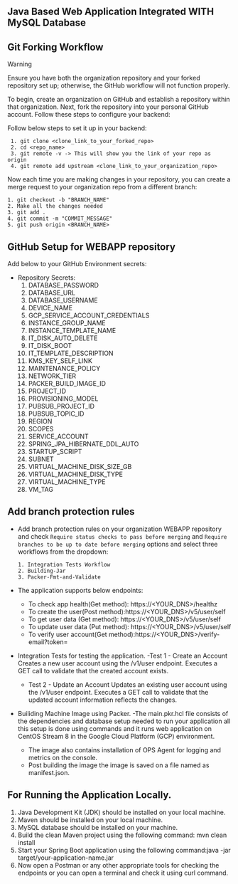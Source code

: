 ## Java Based Web Application Integrated WITH MySQL Database

## Git Forking Workflow
> [!WARNING]
> Ensure you have both the organization repository and your forked repository set up; otherwise, the GitHub workflow will not function properly.

To begin, create an organization on GitHub and establish a repository within that organization. Next, fork the repository into your personal GitHub account. Follow these steps to configure your backend:

Follow below steps to set it up in your backend:

     1. git clone <clone_link_to_your_forked_repo>
     2. cd <repo_name>
     3. git remote -v -> This will show you the link of your repo as origin
     4. git remote add upstream <clone_link_to_your_organization_repo>

Now each time you are making changes in your repository, you can create a merge request to your organization repo from a different branch:

    1. git checkout -b "BRANCH_NAME"
    2. Make all the changes needed
    3. git add .
    4. git commit -m "COMMIT_MESSAGE"
    5. git push origin <BRANCH_NAME>


## GitHub Setup for WEBAPP repository
Add below to your GitHub Environment secrets:

- Repository Secrets:
  1. DATABASE_PASSWORD
  2. DATABASE_URL
  3. DATABASE_USERNAME
  4. DEVICE_NAME
  5. GCP_SERVICE_ACCOUNT_CREDENTIALS
  6. INSTANCE_GROUP_NAME
  7. INSTANCE_TEMPLATE_NAME
  8. IT_DISK_AUTO_DELETE
  9. IT_DISK_BOOT
  10. IT_TEMPLATE_DESCRIPTION
  11. KMS_KEY_SELF_LINK
  12. MAINTENANCE_POLICY
  13. NETWORK_TIER
  14. PACKER_BUILD_IMAGE_ID
  15. PROJECT_ID
  16. PROVISIONING_MODEL
  17. PUBSUB_PROJECT_ID
  18. PUBSUB_TOPIC_ID
  19. REGION
  20. SCOPES
  21. SERVICE_ACCOUNT
  22. SPRING_JPA_HIBERNATE_DDL_AUTO
  23. STARTUP_SCRIPT
  24. SUBNET
  25. VIRTUAL_MACHINE_DISK_SIZE_GB
  26. VIRTUAL_MACHINE_DISK_TYPE
  27. VIRTUAL_MACHINE_TYPE
  28. VM_TAG

## Add branch protection rules 
 - Add branch protection rules on your organization WEBAPP repository and check `Require status checks to pass before merging` and `Require branches to be up to date before merging` options and select three workflows from the dropdown:

       1. Integration Tests Workflow
       2. Building-Jar
       3. Packer-Fmt-and-Validate


- The application supports below endpoints:

   - To check app health(Get method):  https://<YOUR_DNS>/healthz
   - To create the user(Post method):https://<YOUR_DNS>/v5/user/self
   - To get user data (Get method): https://<YOUR_DNS>/v5/user/self
   - To update user data (Put method): https://<YOUR_DNS>/v5/user/self
   - To verify user account(Get method):https://<YOUR_DNS>/verify-email?token=<UUID>

- Integration Tests for testing the application.
    -Test 1 - Create an Account
        Creates a new user account using the /v1/user endpoint.
        Executes a GET call to validate that the created account exists.

    - Test 2 - Update an Account
        Updates an existing user account using the /v1/user endpoint.
        Executes a GET call to validate that the updated account information reflects the changes.

- Builiding Machine Image using Packer.
    -The main.pkr.hcl file consists of the dependencies and database setup needed to run your application all this setup is done using commands and  it runs web application on CentOS Stream 8 in the Google Cloud Platform (GCP) environment.
    - The image also contains installation of OPS Agent for logging and metrics on the console.
    - Post building the image the image is saved on a file named as manifest.json.
  
## For Running the Application Locally.
1. Java Development Kit (JDK) should be installed on your local machine.
2. Maven should be installed on your local machine.
3. MySQL database should be installed on your machine.
4. Build the clean Maven project using the following command: mvn clean install
5. Start your Spring Boot application using the following command:java -jar target/your-application-name.jar
6. Now open a Postman or any other appropriate tools for checking the endpoints or you can open a terminal and check it using curl command.
